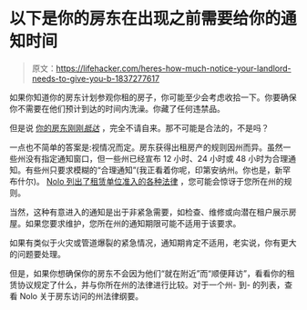 # 以下是你的房东在出现之前需要给你的通知时间

> 原文：<https://lifehacker.com/heres-how-much-notice-your-landlord-needs-to-give-you-b-1837277617>

如果你知道你的房东计划参观你租的房子，你可能至少会考虑收拾一下。你要确保你不需要在他们预计到达的时间内洗澡。你藏了任何违禁品。



但是说 [你的房东刚刚*抵达*](https://lifehacker.com/how-to-deal-with-a-difficult-landlord-1621836145) ，完全不请自来。那不可能是合法的，不是吗？

一点也不简单的答案是:视情况而定。房东获得出租房产的规则因州而异。虽然一些州没有指定通知窗口，但一些州已经宣布 12 小时、24 小时或 48 小时为合理通知。有些州只要求模糊的“合理通知”(我正看着你呢，印第安纳州。你也是，新罕布什尔)。 [Nolo 列出了租赁单位准入的各种法律](https://www.nolo.com/legal-encyclopedia/chart-notice-requirements-enter-rental-29033.html) ，您可能会惊讶于您所在州的规则。

当然，这种有意进入的通知是出于非紧急需要，如检查、维修或向潜在租户展示房屋。如果您要求维护，您所在州的通知期限可能不适用于该要求。

如果有类似于火灾或管道爆裂的紧急情况，通知期肯定不适用，老实说，你有更大的问题要处理。

但是，如果你想确保你的房东不会因为他们“就在附近”而“顺便拜访”，看看你的租赁协议规定了什么，并与你所在州的法律进行比较。对于一个州- 到- 的列表，查看 Nolo 关于房东访问的州法律纲要。